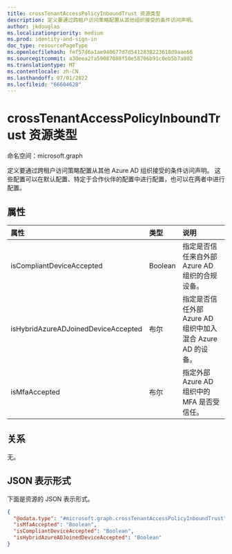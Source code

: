 ```yaml
---
title: crossTenantAccessPolicyInboundTrust 资源类型
description: 定义要通过跨租户访问策略配置从其他组织接受的条件访问声明。
author: jkdouglas
ms.localizationpriority: medium
ms.prod: identity-and-sign-in
doc_type: resourcePageType
ms.openlocfilehash: fef57d6a1ae940677d7d5412838223618d9aae66
ms.sourcegitcommit: a30eea2fa59087088f50e58706b91c0eb5b7a802
ms.translationtype: MT
ms.contentlocale: zh-CN
ms.lasthandoff: 07/01/2022
ms.locfileid: "66604628"
---
```

# <a name="crosstenantaccesspolicyinboundtrust-resource-type"></a>crossTenantAccessPolicyInboundTrust 资源类型

命名空间：microsoft.graph

定义要通过跨租户访问策略配置从其他 Azure AD 组织接受的条件访问声明。 这些配置可以在默认配置、特定于合作伙伴的配置中进行配置，也可以在两者中进行配置。

## <a name="properties"></a>属性

|属性|类型|说明|
|:---|:---|:---|
| isCompliantDeviceAccepted | Boolean | 指定是否信任来自外部 Azure AD 组织的合规设备。 |
| isHybridAzureADJoinedDeviceAccepted | 布尔 | 指定是否信任外部 Azure AD 组织中加入混合 Azure AD 的设备。 |
| isMfaAccepted | 布尔 | 指定外部 Azure AD 组织中的 MFA 是否受信任。|

## <a name="relationships"></a>关系

无。

## <a name="json-representation"></a>JSON 表示形式

下面是资源的 JSON 表示形式。
<!-- {
  "blockType": "resource",
  "@odata.type": "microsoft.graph.crossTenantAccessPolicyInboundTrust"
}
-->

``` json
{
  "@odata.type": "#microsoft.graph.crossTenantAccessPolicyInboundTrust",
  "isMfaAccepted": "Boolean",
  "isCompliantDeviceAccepted": "Boolean",
  "isHybridAzureADJoinedDeviceAccepted": "Boolean"
}
```
